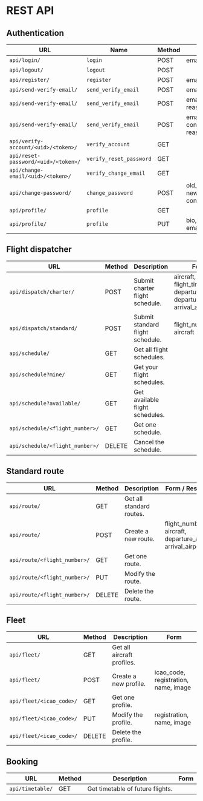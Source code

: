 # REST API
## Authentication
| URL                                 | Name                    | Method | Form                                                           |
|-------------------------------------|-------------------------|--------|----------------------------------------------------------------|
| `api/login/`                        | `login`                 | POST   | email, password                                                |
| `api/logout/`                       | `logout`                | POST   |                                                                |
| `api/register/`                     | `register`              | POST   | email, password                                                |
| `api/send-verify-email/`            | `send_verify_email`     | POST   | email, reason=`register`                                       |
| `api/send-verify-email/`            | `send_verify_email`     | POST   | email, new_email, reason=`change_email`                        |
| `api/send-verify-email/`            | `send_verify_email`     | POST   | email, new_password, confirm_password, reason=`reset_password` |
| `api/verify-account/<uid>/<token>/` | `verify_account`        | GET    |                                                                |
| `api/reset-password/<uid>/<token>/` | `verify_reset_password` | GET    |                                                                |
| `api/change-email/<uid>/<token>/`   | `verify_change_email`   | GET    |                                                                |
| `api/change-password/`              | `change_password`       | POST   | old_password, new_password, confirm_password                   |
| `api/profile/`                      | `profile`               | GET    |                                                                |
| `api/profile/`                      | `profile`               | PUT    | bio, display_name, email, receive_emails                       |

## Flight dispatcher
| URL                             | Method | Description                      | Form                                                                      |
|---------------------------------|--------|----------------------------------|---------------------------------------------------------------------------|
| `api/dispatch/charter/`         | POST   | Submit charter flight schedule.  | aircraft, flight_time, departure_time, departure_airport, arrival_airport |
| `api/dispatch/standard/`        | POST   | Submit standard flight schedule. | flight_number, aircraft                                                   |
| `api/schedule/`                 | GET    | Get all flight schedules.        |                                                                           |
| `api/schedule?mine/`            | GET    | Get your flight schedules.       |                                                                           |
| `api/schedule?available/`       | GET    | Get available flight schedules.  |                                                                           |
| `api/schedule/<flight_number>/` | GET    | Get one schedule.                |                                                                           |
| `api/schedule/<flight_number>/` | DELETE | Cancel the schedule.             |                                                                           |

## Standard route
| URL                          | Method | Description              | Form / Response                                             |
|------------------------------|--------|--------------------------|-------------------------------------------------------------|
| `api/route/`                 | GET    | Get all standard routes. |                                                             |
| `api/route/`                 | POST   | Create a new route.      | flight_number, aircraft, departure_airport, arrival_airport |
| `api/route/<flight_number>/` | GET    | Get one route.           |                                                             |
| `api/route/<flight_number>/` | PUT    | Modify the route.        |                                                             |
| `api/route/<flight_number>/` | DELETE | Delete the route.        |                                                             |

## Fleet
| URL                      | Method | Description                | Form                                 |
|--------------------------|--------|----------------------------|--------------------------------------|
| `api/fleet/`             | GET    | Get all aircraft profiles. |                                      |
| `api/fleet/`             | POST   | Create a new profile.      | icao_code, registration, name, image |
| `api/fleet/<icao_code>/` | GET    | Get one profile.           |                                      |
| `api/fleet/<icao_code>/` | PUT    | Modify the profile.        | registration, name, image            |
| `api/fleet/<icao_code>/` | DELETE | Delete the profile.        |                                      |

## Booking
| URL              | Method | Description                      | Form |
|------------------|--------|----------------------------------|------|
| `api/timetable/` | GET    | Get timetable of future flights. |      |
